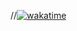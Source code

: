 //[![wakatime](https://wakatime.com/badge/user/14b4631d-2a64-4310-8683-9afdacc5b5f4.svg)](https://wakatime.com/@14b4631d-2a64-4310-8683-9afdacc5b5f4)
